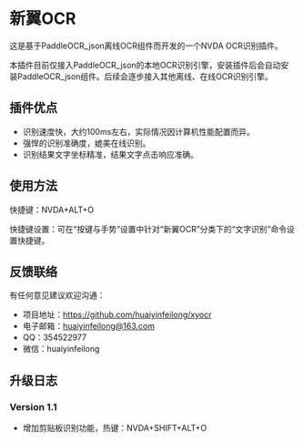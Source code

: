 # 新翼OCR

这是基于PaddleOCR_json离线OCR组件而开发的一个NVDA OCR识别插件。

本插件目前仅接入PaddleOCR_json的本地OCR识别引擎，安装插件后会自动安装PaddleOCR_json组件。后续会逐步接入其他离线、在线OCR识别引擎。

## 插件优点

* 识别速度快，大约100ms左右，实际情况因计算机性能配置而异。
* 强悍的识别准确度，媲美在线识别。
* 识别结果文字坐标精准，结果文字点击响应准确。

## 使用方法

快捷键：NVDA+ALT+O

快捷键设置：可在“按键与手势”设置中针对“新翼OCR”分类下的“文字识别”命令设置快捷键。

## 反馈联络

有任何意见建议欢迎沟通：

* 项目地址：https://github.com/huaiyinfeilong/xyocr
* 电子邮箱：huaiyinfeilong@163.com
* QQ：354522977
* 微信：huaiyinfeilong

## 升级日志

### Version 1.1

* 增加剪贴板识别功能，热键：NVDA+SHIFT+ALT+O
